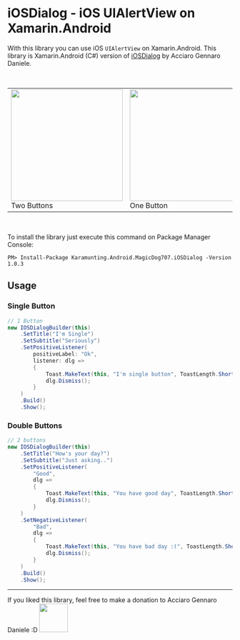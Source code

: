 # iOSDialog - iOS UIAlertView on Xamarin.Android
With this library you can use iOS `UIAlertView` on Xamarin.Android.
This library is Xamarin.Android (C#) version of [iOSDialog](https://github.com/MagicDog707/iOSDialog) by Acciaro Gennaro Daniele.

<br>
<table>
<tr>
<td><img src="http://i.imgur.com/E2BYMfG.jpg" width=250><br>Two Buttons</td>
<td><img src="http://i.imgur.com/L2QNRS4.jpg" width=250><br>One Button</td>
</tr>
</table>
<br>

To install the library just execute this command on Package Manager Console:

```
PM> Install-Package Karamunting.Android.MagicDog707.iOSDialog -Version 1.0.3
```

## Usage
### Single Button
```csharp
// 1 Button
new IOSDialogBuilder(this)
    .SetTitle("I'm Single")
    .SetSubtitle("Seriously")
    .SetPositiveListener(
        positiveLabel: "Ok",
        listener: dlg =>
        {
            Toast.MakeText(this, "I'm single button", ToastLength.Short).Show();
            dlg.Dismiss();
        }
    )
    .Build()
    .Show();
```

### Double Buttons
```csharp
// 2 buttons
new IOSDialogBuilder(this)
    .SetTitle("How's your day?")
    .SetSubtitle("Just asking..")
    .SetPositiveListener(
        "Good",
        dlg =>
        {
            Toast.MakeText(this, "You have good day", ToastLength.Short).Show();
            dlg.Dismiss();
        }
    )
    .SetNegativeListener(
        "Bad",
        dlg =>
        {
            Toast.MakeText(this, "You have bad day :(", ToastLength.Short).Show();
            dlg.Dismiss();
        }
    )
    .Build()
    .Show();
```

---	
	
If you liked this library, feel free to make a donation to Acciaro Gennaro Daniele :D
<a href="http://paypal.me/gdacciaro"><img src="https://www.paypalobjects.com/webstatic/paypalme/images/social/pplogo384.png" width=64></a>
